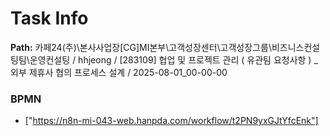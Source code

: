 # Task Info

**Path:** 카페24(주)\본사사업장\[CG]MI본부\고객성장센터\고객성장그룹\비즈니스컨설팅팀\운영컨설팅 / hhjeong / [283109] 협업 및 프로젝트 관리 ( 유관팀 요청사항 ) _ 외부 제휴사 협의 프로세스 설계 / 2025-08-01_00-00-00

### BPMN
- ["https://n8n-mi-043-web.hanpda.com/workflow/t2PN9yxGJtYfcEnk"]

